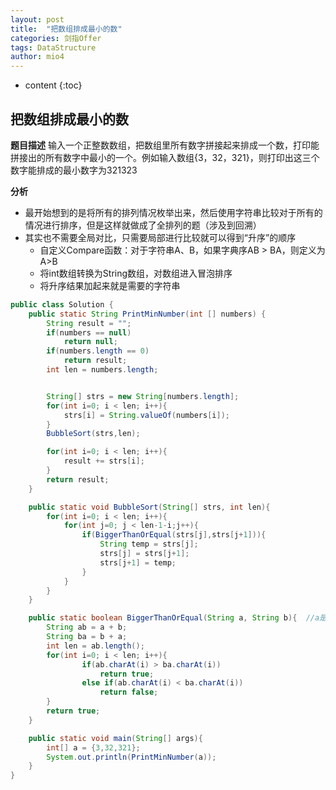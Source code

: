 ```yaml
---
layout: post
title:  "把数组排成最小的数"
categories: 剑指Offer  
tags: DataStructure
author: mio4
---
```


* content
{:toc}






## 把数组排成最小的数

**题目描述**
输入一个正整数数组，把数组里所有数字拼接起来排成一个数，打印能拼接出的所有数字中最小的一个。例如输入数组{3，32，321}，则打印出这三个数字能排成的最小数字为321323


**分析**

 - 最开始想到的是将所有的排列情况枚举出来，然后使用字符串比较对于所有的情况进行排序，但是这样就做成了全排列的题（涉及到回溯）
 - 其实也不需要全局对比，只需要局部进行比较就可以得到“升序”的顺序
   - 自定义Compare函数：对于字符串A、B，如果字典序AB > BA，则定义为A>B
   - 将int数组转换为String数组，对数组进入冒泡排序
   - 将升序结果加起来就是需要的字符串 


```java 
public class Solution {
	public static String PrintMinNumber(int [] numbers) {
		String result = "";
		if(numbers == null)
			return null;
		if(numbers.length == 0)
			return result;
		int len = numbers.length;


		String[] strs = new String[numbers.length];
		for(int i=0; i < len; i++){
			strs[i] = String.valueOf(numbers[i]);
		}
		BubbleSort(strs,len);

		for(int i=0; i < len; i++){
			result += strs[i];
		}
		return result;
	}

	public static void BubbleSort(String[] strs, int len){
		for(int i=0; i < len; i++){
			for(int j=0; j < len-1-i;j++){
				if(BiggerThanOrEqual(strs[j],strs[j+1])){
					String temp = strs[j];
					strs[j] = strs[j+1];
					strs[j+1] = temp;
				}
			}
		}
	}

	public static boolean BiggerThanOrEqual(String a, String b){  //a是否大于等于b
		String ab = a + b;
		String ba = b + a;
		int len = ab.length();
		for(int i=0; i < len; i++){
				if(ab.charAt(i) > ba.charAt(i))
					return true;
				else if(ab.charAt(i) < ba.charAt(i))
					return false;
		}
		return true;
	}

	public static void main(String[] args){
		int[] a = {3,32,321};
		System.out.println(PrintMinNumber(a));
	}
}
```


